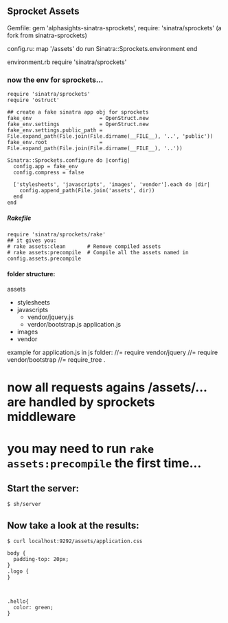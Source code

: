## Sprocket Assets

Gemfile:
    gem 'alphasights-sinatra-sprockets', require: 'sinatra/sprockets' (a fork from sinatra-sprockets)




config.ru:
    map '/assets' do
      run Sinatra::Sprockets.environment
    end


environment.rb
    require 'sinatra/sprockets'



### now the env for sprockets...
    require 'sinatra/sprockets'
    require 'ostruct'

    ## create a fake sinatra app obj for sprockets
    fake_env                      = OpenStruct.new
    fake_env.settings             = OpenStruct.new
    fake_env.settings.public_path = File.expand_path(File.join(File.dirname(__FILE__), '..', 'public'))
    fake_env.root                 = File.expand_path(File.join(File.dirname(__FILE__), '..'))

    Sinatra::Sprockets.configure do |config|
      config.app = fake_env
      config.compress = false

      ['stylesheets', 'javascripts', 'images', 'vendor'].each do |dir|
        config.append_path(File.join('assets', dir))
      end
    end



##### Rakefile

    require 'sinatra/sprockets/rake'
    ## it gives you:
    # rake assets:clean       # Remove compiled assets
    # rake assets:precompile  # Compile all the assets named in config.assets.precompile


#### folder structure:
 assets
  - stylesheets
  - javascripts
    - vendor/jquery.js
    - verdor/bootstrap.js
    application.js
  - images
  - vendor


example for application.js in js folder:
      //= require vendor/jquery
      //= require vendor/bootstrap
      //= require_tree .



# now all requests agains /assets/... are handled by sprockets middleware
# you may need to run `rake assets:precompile` the first time...

## Start the server:

    $ sh/server
## Now take a look at the results:
    $ curl localhost:9292/assets/application.css

    body {
      padding-top: 20px;
    }
    .logo {
    }



    .hello{
      color: green;
    }
